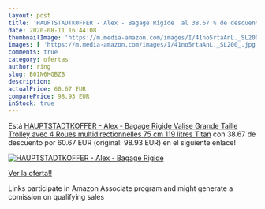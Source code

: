 ```yaml
---
layout: post
title: 'HAUPTSTADTKOFFER - Alex - Bagage Rigide  al 38.67 % de descuento'
date: 2020-08-11 16:44:08
thumbnailImage: 'https://m.media-amazon.com/images/I/41no5rtaAnL._SL200_.jpg'
images: [ 'https://m.media-amazon.com/images/I/41no5rtaAnL._SL200_.jpg' ]
comments: true
category: ofertas
author: ring
slug: B01N6HGBZB
description:
actualPrice: 60.67 EUR
comparePrice: 98.93 EUR
inStock: true
---
```


Está [HAUPTSTADTKOFFER - Alex - Bagage Rigide Valise Grande Taille  Trolley avec 4 Roues multidirectionnelles  75 cm  119 litres  Titan](https://www.amazon.fr/dp/B01N6HGBZB/?tag=tolees0d-21) con 38.67 de descuento por 60.67 EUR (original: 98.93 EUR) en el siguiente enlace!

[![HAUPTSTADTKOFFER - Alex - Bagage Rigide ](https://m.media-amazon.com/images/I/41no5rtaAnL._SL200_.jpg)](https://www.amazon.fr/dp/B01N6HGBZB/?tag=tolees0d-21)

[Ver la oferta!!](https://www.amazon.fr/dp/B01N6HGBZB/?tag=tolees0d-21)

Links participate in Amazon Associate program and might generate a comission on qualifying sales


